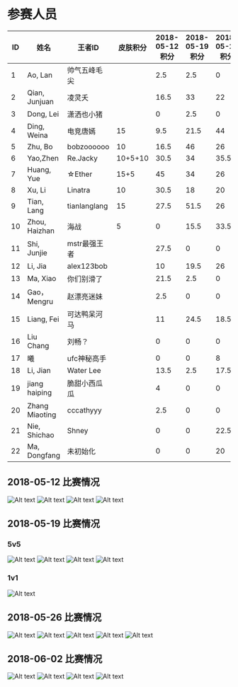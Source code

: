 # 参赛人员
ID|姓名|王者ID|皮肤积分|2018-05-12积分|2018-05-19积分|2018-05-26积分|2018-06-02积分|总分
|----|----|----|----|----|----|----|----|----|
1|Ao, Lan |帅气五峰毛尖||2.5|2.5|0|||
2|Qian, Junjuan |凌灵夭||16.5|33|22|||
3|Dong, Lei |潇洒也小猪||0|2.5|0|||
4|Ding, Weina |电竞唐嫣|15|9.5|21.5|44|||
5|Zhu, Bo |bobzoooooo|10|16.5|46|26|||
6|Yao,Zhen |Re.Jacky |10+5+10|30.5|34|35.5|||
7|Huang, Yue |☆Ether|15+5|45|34|26|||
8|Xu, Li |Linatra|10|30.5|18|20|||
9|Tian, Lang |tianlanglang|15|27.5|51.5|26|||
10|Zhou, Haizhan |海战|5|0|15.5|33.5|||
11|Shi, Junjie |mstr最强王者||27.5|0|0|||
12|Li, Jia |alex123bob||10|19.5|26|||
13|Ma, Xiao |你们别滑了||21.5|2.5|0|||
14|Gao，Mengru |赵漂亮迷妹||2.5|0|0|||
15|Liang, Fei |可达鸭呆河马||11|24.5|18.5|||
16|Liu Chang |刘畅？||0|0|0|||
17|曦|ufc神秘高手||0|0|8|||
18|Li, Jian|Water Lee||13.5|2.5|17.5|||
19|jiang haiping|脆甜小西瓜瓜||4|0|0|||
20|Zhang Miaoting|cccathyyy||2.5|0|0|||
21|Nie, Shichao|Shney||0|0|22.5|||
22|Ma, Dongfang|未初始化||0|0|20|||

## 2018-05-12 比赛情况
![Alt text](https://raw.githubusercontent.com/Alom/ESportsClub/master/May/2018-05-12/5-12-1.jpg)
![Alt text](https://raw.githubusercontent.com/Alom/ESportsClub/master/May/2018-05-12/5-12-2.jpg)
![Alt text](https://raw.githubusercontent.com/Alom/ESportsClub/master/May/2018-05-12/5-12-3.jpg)
![Alt text](https://raw.githubusercontent.com/Alom/ESportsClub/master/May/2018-05-12/5-12-4.jpeg)
## 2018-05-19 比赛情况
### 5v5
![Alt text](https://raw.githubusercontent.com/Alom/ESportsClub/master/May/2018-05-19/5-19-1.jpeg)
![Alt text](https://raw.githubusercontent.com/Alom/ESportsClub/master/May/2018-05-19/5-19-2.jpeg)
![Alt text](https://raw.githubusercontent.com/Alom/ESportsClub/master/May/2018-05-19/5-19-3.jpeg)
![Alt text](https://raw.githubusercontent.com/Alom/ESportsClub/master/May/2018-05-19/5-19-4.jpeg)
### 1v1
![Alt text](https://raw.githubusercontent.com/Alom/ESportsClub/master/May/2018-05-19/5-19-1v1-1.jpeg)
## 2018-05-26 比赛情况

![Alt text](https://raw.githubusercontent.com/Alom/ESportsClub/master/May/2018-05-26/5-26-1.jpeg)
![Alt text](https://raw.githubusercontent.com/Alom/ESportsClub/master/May/2018-05-26/5-26-2.jpeg)
![Alt text](https://raw.githubusercontent.com/Alom/ESportsClub/master/May/2018-05-26/5-26-3.jpeg)
![Alt text](https://raw.githubusercontent.com/Alom/ESportsClub/master/May/2018-05-26/5-26-4.jpeg)
![Alt text](https://raw.githubusercontent.com/Alom/ESportsClub/master/May/2018-05-26/5-26-5.jpeg)
## 2018-06-02 比赛情况
![Alt text](https://raw.githubusercontent.com/Alom/ESportsClub/master/May/2018-06-02/6-2-1.jpeg)
![Alt text](https://raw.githubusercontent.com/Alom/ESportsClub/master/May/2018-06-02/6-2-2.jpeg)
![Alt text](https://raw.githubusercontent.com/Alom/ESportsClub/master/May/2018-06-02/6-2-3.jpeg)
![Alt text](https://raw.githubusercontent.com/Alom/ESportsClub/master/May/2018-06-02/6-2-4.jpeg)

